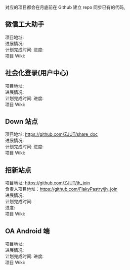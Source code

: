 对应的项目都会在月底前在 Github 建立 repo 同步已有的代码,

微信工大助手
------

项目地址:  
进展情况:  
计划完成时间:
进度:  
项目 Wiki:  

社会化登录(用户中心)
------

项目地址:  
进展情况:  
计划完成时间:
进度:  
项目 Wiki:  



Down 站点
------

项目地址: https://github.com/ZJUT/share_doc  
进展情况:  
计划完成时间:
进度:  
项目 Wiki:  


招新站点
-------

项目地址: https://github.com/ZJUT/jh_join  
负责人项目地址：https://github.com/FlakyPastry/jh_join  
进展情况:  
计划完成时间:  
进度:  
项目 Wiki:  



OA Android 端
------

项目地址:  
进展情况:  
计划完成时间:
进度:  
项目 Wiki:  
